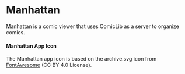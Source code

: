 # Manhattan
Manhattan is a comic viewer that uses ComicLib as a server to organize comics.

#### Manhattan App Icon
The Manhattan app icon is based on the archive.svg icon from [FontAwesome](https://fontawesome.com) (CC BY 4.0 License).